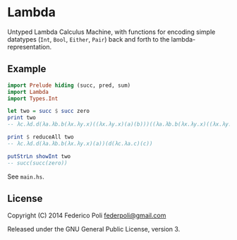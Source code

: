 # Lambda

Untyped Lambda Calculus Machine, with functions for encoding simple datatypes (`Int`, `Bool`, `Either`, `Pair`) back and forth to the lambda-representation.

## Example

```haskell
import Prelude hiding (succ, pred, sum)
import Lambda
import Types.Int

let two = succ $ succ zero
print two
-- λc.λd.d(λa.λb.b(λx.λy.x)((λx.λy.x)(a)(b)))((λa.λb.b(λx.λy.x)((λx.λy.x)(a)(b)))(c)(d))

print $ reduceAll two
-- λc.λd.d(λa.λb.b(λx.λy.x)(a))(d(λc.λa.c)(c))

putStrLn showInt two
-- succ(succ(zero))
```

See `main.hs`.

## License

Copyright (C) 2014 Federico Poli <federpoli@gmail.com>

Released under the GNU General Public License, version 3.
